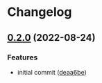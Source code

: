 # Changelog

## [0.2.0](https://github.com/ChipWolf/test-matrix/compare/b-b-v0.1.0...b-b-v0.2.0) (2022-08-24)


### Features

* initial commit ([deaa6be](https://github.com/ChipWolf/test-matrix/commit/deaa6be3af299281766d268c449c2d8fa0e4e0ef))
